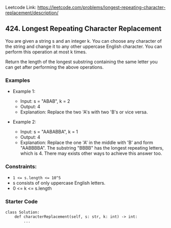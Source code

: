 Leetcode Link: https://leetcode.com/problems/longest-repeating-character-replacement/description/

## 424. Longest Repeating Character Replacement

You are given a string s and an integer k. You can choose any character of the string and change it to any other uppercase English character. You can perform this operation at most k times.

Return the length of the longest substring containing the same letter you can get after performing the above operations.

### Examples 

- Example 1:
    - Input: s = "ABAB", k = 2
    - Output: 4
    - Explanation: Replace the two 'A's with two 'B's or vice versa.

- Example 2:
    - Input: s = "AABABBA", k = 1
    - Output: 4
    - Explanation: Replace the one 'A' in the middle with 'B' and form "AABBBBA". The substring "BBBB" has the longest repeating letters, which is 4. There may exists other ways to achieve this answer too.

### Constraints:

- `1 <= s.length <= 10^5`
- s consists of only uppercase English letters.
- 0 <= k <= s.length

### Starter Code
```
class Solution:
    def characterReplacement(self, s: str, k: int) -> int:
        ...
```
